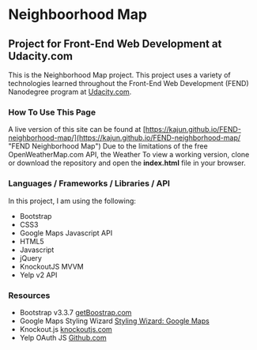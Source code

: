 # Neighboorhood Map
## Project for Front-End Web Development at Udacity.com

This is the Neighborhood Map project. This project uses a variety of technologies learned throughout the Front-End Web Development (FEND) Nanodegree program at [Udacity.com](http://udacity.com "Udacity.com").

### How To Use This Page
A live version of this site can be found at [https://kajun.github.io/FEND-neighborhood-map/](https://kajun.github.io/FEND-neighborhood-map/ "FEND Neighborhood Map")
Due to the limitations of the free OpenWeatherMap.com API, the Weather 
To view a working version, clone or download the repository and open the **index.html** file in your browser. 

### Languages / Frameworks / Libraries / API
In this project, I am using the following:
- Bootstrap
- CSS3
- Google Maps Javascript API
- HTML5
- Javascript
- jQuery
- KnockoutJS MVVM
- Yelp v2 API

### Resources
- Bootstrap v3.3.7 [getBoostrap.com](http://getbootstrap.com "getBootstrap.com")
- Google Maps Styling Wizard [Styling Wizard: Google Maps](https://mapstyle.withgoogle.com/ "Google Maps Styling Wizard")
- Knockout.js [knockoutjs.com](http://knockoutjs.com "Knockout JS")
- Yelp OAuth JS [Github.com](https://gist.github.com/mnemonicflow/1b90ef0d294c692d24458b8378054c81 "Mnemonic")
